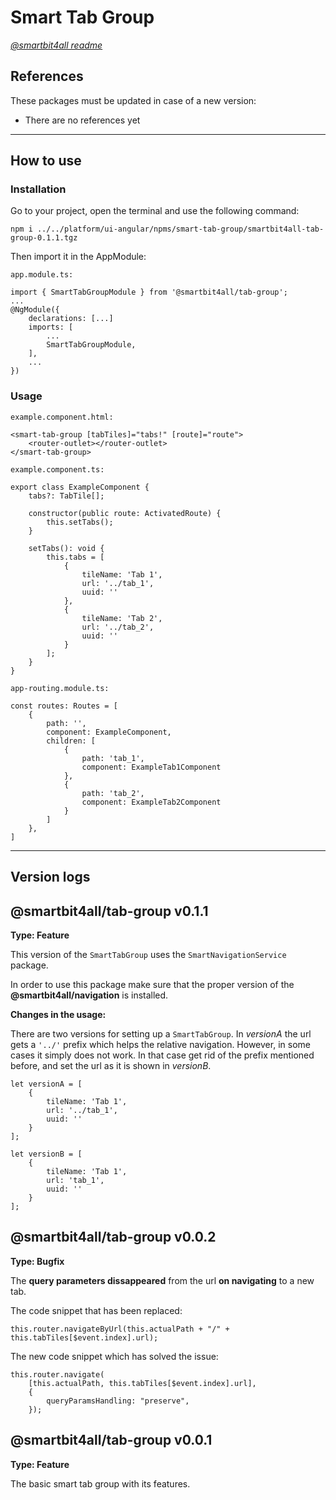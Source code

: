 # Smart Tab Group

[_@smartbit4all readme_](../../README.md)

## References

These packages must be updated in case of a new version:

-   There are no references yet

---

## How to use

### Installation

Go to your project, open the terminal and use the following command:

    npm i ../../platform/ui-angular/npms/smart-tab-group/smartbit4all-tab-group-0.1.1.tgz

Then import it in the AppModule:

`app.module.ts:`

    import { SmartTabGroupModule } from '@smartbit4all/tab-group';
    ...
    @NgModule({
        declarations: [...]
        imports: [
            ...
            SmartTabGroupModule,
        ],
        ...
    })

### Usage

`example.component.html:`

    <smart-tab-group [tabTiles]="tabs!" [route]="route">
        <router-outlet></router-outlet>
    </smart-tab-group>

`example.component.ts:`

    export class ExampleComponent {
        tabs?: TabTile[];

        constructor(public route: ActivatedRoute) {
            this.setTabs();
        }

        setTabs(): void {
            this.tabs = [
                {
                    tileName: 'Tab 1',
                    url: '../tab_1',
                    uuid: ''
                },
                {
                    tileName: 'Tab 2',
                    url: '../tab_2',
                    uuid: ''
                }
            ];
        }
    }

`app-routing.module.ts:`

    const routes: Routes = [
        {
            path: '',
            component: ExampleComponent,
            children: [
                {
                    path: 'tab_1',
                    component: ExampleTab1Component
                },
                {
                    path: 'tab_2',
                    component: ExampleTab2Component
                }
            ]
        },
    ]

---

## Version logs

## @smartbit4all/tab-group v0.1.1

**Type: Feature**

This version of the `SmartTabGroup` uses the `SmartNavigationService` package.

In order to use this package make sure that the proper version of the **@smartbit4all/navigation** is installed.

**Changes in the usage:**

There are two versions for setting up a `SmartTabGroup`. In _versionA_ the url gets a `'../'` prefix which helps the relative navigation. However, in some cases it simply does not work. In that case get rid of the prefix mentioned before, and set the url as it is shown in _versionB_.

    let versionA = [
        {
            tileName: 'Tab 1',
            url: '../tab_1',
            uuid: ''
        }
    ];

    let versionB = [
        {
            tileName: 'Tab 1',
            url: 'tab_1',
            uuid: ''
        }
    ];

## @smartbit4all/tab-group v0.0.2

**Type: Bugfix**

The **query parameters dissappeared** from the url **on navigating** to a new tab.

The code snippet that has been replaced:

    this.router.navigateByUrl(this.actualPath + "/" + this.tabTiles[$event.index].url);

The new code snippet which has solved the issue:

    this.router.navigate(
        [this.actualPath, this.tabTiles[$event.index].url],
        {
            queryParamsHandling: "preserve",
        });

## @smartbit4all/tab-group v0.0.1

**Type: Feature**

The basic smart tab group with its features.
